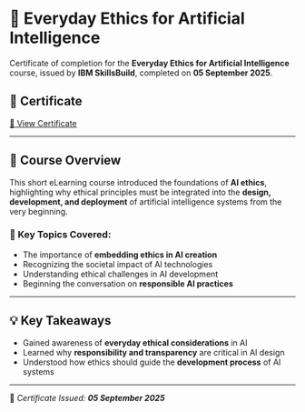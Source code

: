 # 🤖 Everyday Ethics for Artificial Intelligence

Certificate of completion for the **Everyday Ethics for Artificial Intelligence** course, issued by **IBM SkillsBuild**, completed on **05 September 2025**.

## 📜 Certificate
[📄 View Certificate](https://github.com/Hurairiam/certifications/blob/main/Everyday%20Ethics%20for%20Artificial%20Intelligence%20by%20IBM/Everyday%20Ethics%20for%20Artificial%20Intelligence%20Certificate.pdf)

---

## 🧠 Course Overview
This short eLearning course introduced the foundations of **AI ethics**, highlighting why ethical principles must be integrated into the **design, development, and deployment** of artificial intelligence systems from the very beginning.

### 📘 Key Topics Covered:
- The importance of **embedding ethics in AI creation**  
- Recognizing the societal impact of AI technologies  
- Understanding ethical challenges in AI development  
- Beginning the conversation on **responsible AI practices**  

---

## 💡 Key Takeaways
- Gained awareness of **everyday ethical considerations** in AI  
- Learned why **responsibility and transparency** are critical in AI design  
- Understood how ethics should guide the **development process** of AI systems  

---

📌 _Certificate Issued: **05 September 2025**_  

